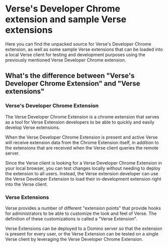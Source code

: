 # Verse's Developer Chrome extension and sample Verse extensions

Here you can find the unpacked source for Verse's Developer Chrome extension, as well as some sample Verse extensions that can be loaded into a local Verse client for testing and development purposes using the previously mentioned Verse Developer Chrome extension.

## What's the difference between "Verse's Developer Chrome Extension" and "Verse extensions"

### Verse's Developer Chrome Extension

The Verse Developer Chrome Extension is a chrome extension that serves as a tool for Verse Extension developers to be able to quickly and easily develop Verse extensions.

When the Verse Developer Chrome Extension is present and active Verse will receive extension data from the Chrome Extension itself, in addition to the extensions that are received when the Verse client queries the remote server.

Since the Verse client is looking for a Verse Developer Chrome Extension in your local browser, you can test changes locally without needing to deploy the extension to all users. Instead, the Verse extension developer can use the Verse Developer Extension to load their in-development extension right into the Verse client.

### Verse Extensions

Verse provides a number of different "extension points" that provide hooks for administrators to be able to customize the look and feel of Verse. The definition of these customizations is called a "Verse Extension".

Verse Extensions can be deployed to a Domino server so that the extension is present for every user, or the Verse Extension can be tested on a single Verse client by leveraging the Verse Developer Chrome Extension.
